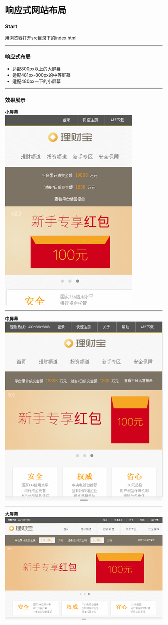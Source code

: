响应式网站布局
===============
### Start

用浏览器打开src目录下的index.html

------
### 响应式布局
* 适配800px以上的大屏幕
* 适配481px-800px的中等屏幕
* 适配480px一下的小屏幕

------

### 效果展示

**小屏幕**
<br>
![image](./src/img/1.gif)

------

**中屏幕**
<br>
![image](./src/img/2.gif)

------

**大屏幕**
<br>
![image](./src/img/3.gif)




